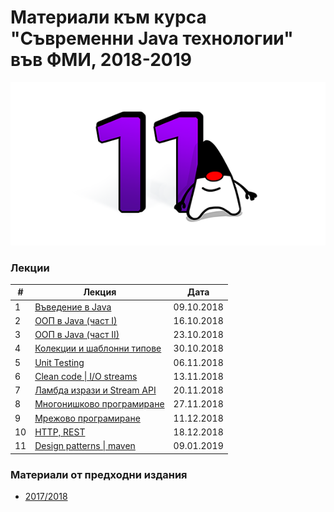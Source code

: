 # Материали към курса "Съвременни Java технологии" във ФМИ, 2018-2019

![Java 11](images/java-logo.png?raw=true)

### Лекции

| # | Лекция                                                                                                           | Дата       |
|---| ---------------------------------------------------------------------------------------------------------------- |:----------:|
| 1 | [Въведение в Java](https://gitpitch.com/fmi/java-course/master?p=01-intro-to-java/lecture/)                      | 09.10.2018 |
| 2 | [ООП в Java (част I)](https://gitpitch.com/fmi/java-course/master?p=02-oop-in-java-i/lecture/)                   | 16.10.2018 |
| 3 | [ООП в Java (част II)](https://gitpitch.com/fmi/java-course/master?p=03-oop-in-java-ii/lecture/)                 | 23.10.2018 |
| 4 | [Колекции и шаблонни типове](https://gitpitch.com/fmi/java-course/master?p=04-collections-and-generics/lecture/) | 30.10.2018 |
| 5 | [Unit Testing](https://gitpitch.com/fmi/java-course/master?p=05-unit-testing/lecture/)                           | 06.11.2018 |
| 6 | [Clean code \| I/O streams](https://gitpitch.com/fmi/java-course/master?p=06-io-streams/lecture/)                | 13.11.2018 |
| 7 | [Ламбда изрази и Stream API](https://gitpitch.com/fmi/java-course/master?p=07-lambdas-and-stream-api/lecture/)   | 20.11.2018 |
| 8 | [Многонишково програмиране](https://gitpitch.com/fmi/java-course/master?p=08-threads/lecture/)                   | 27.11.2018 |
| 9 | [Мрежово програмиране](https://gitpitch.com/fmi/java-course/master?p=09-network/lecture/)                        | 11.12.2018 |
| 10 | [HTTP, REST](https://gitpitch.com/fmi/java-course/master?p=10-http-rest/lecture/)                               | 18.12.2018 |
| 11 | [Design patterns \| maven](https://gitpitch.com/fmi/java-course/master?p=11-design-patterns-maven/lecture/)     | 09.01.2019 |

### Материали от предходни издания

- [2017/2018](https://github.com/fmi/java-course/tree/mjt-2017/2018)
